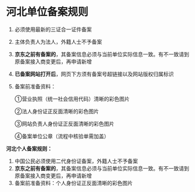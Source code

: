 # **河北单位备案规则**

1. 必须使用最新的三证合一证件备案

2. 主体负责人为法人，外籍人士不予备案

3. **京东之前有备案的**，其备案信息必须与当前单位实际信息一致。有不一致请到原备案接入商变更后，再申请新增

4. **已备案网站打开后**，网页下方须有备案号超链接以及网站版权归属标识

5. 备案前准备资料：

   ①营业执照（统一社会信用代码）清晰的彩色图片

   ②法人身份证正反面清晰的彩色图片

   ③网站负责人身份证正反面清晰的彩色图片

   ④备案单位公章（流程中核验单需加盖）

**河北个人备案规则：**

1. 中国公民必须使用二代身份证备案，外籍人士不予备案
2. **京东之前有备案的**，其备案信息必须与当前单位实际信息一致。有不一致请到原备案接入商变更后，再申请新增
3. 备案前准备资料：个人身份证正反面清晰的彩色图片